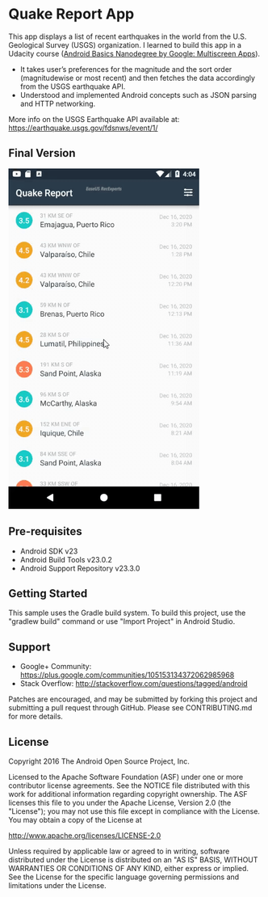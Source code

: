 Quake Report App
===================================

This app displays a list of recent earthquakes in the world from the U.S. Geological Survey (USGS) organization. I learned to build this app in a Udacity course ([Android Basics Nanodegree by Google: Multiscreen Apps](https://www.udacity.com/course/android-basics-networking--ud843)).

- It takes user’s preferences for the magnitude and the sort order (magnitudewise or most recent) and then fetches the data accordingly from the USGS earthquake API.
- Understood and implemented Android concepts such as JSON parsing and HTTP networking.

<!-- threads and parallelism. -->

More info on the USGS Earthquake API available at:
https://earthquake.usgs.gov/fdsnws/event/1/

Final Version
--------------
![Final Version](https://github.com/Ayushman-500/Ayushman-500/blob/master/Quake-Report-App.gif)

Pre-requisites
--------------

- Android SDK v23
- Android Build Tools v23.0.2
- Android Support Repository v23.3.0

Getting Started
---------------

This sample uses the Gradle build system. To build this project, use the
"gradlew build" command or use "Import Project" in Android Studio.

Support
-------

- Google+ Community: https://plus.google.com/communities/105153134372062985968
- Stack Overflow: http://stackoverflow.com/questions/tagged/android

Patches are encouraged, and may be submitted by forking this project and
submitting a pull request through GitHub. Please see CONTRIBUTING.md for more details.

License
-------

Copyright 2016 The Android Open Source Project, Inc.

Licensed to the Apache Software Foundation (ASF) under one or more contributor
license agreements.  See the NOTICE file distributed with this work for
additional information regarding copyright ownership.  The ASF licenses this
file to you under the Apache License, Version 2.0 (the "License"); you may not
use this file except in compliance with the License.  You may obtain a copy of
the License at

http://www.apache.org/licenses/LICENSE-2.0

Unless required by applicable law or agreed to in writing, software
distributed under the License is distributed on an "AS IS" BASIS, WITHOUT
WARRANTIES OR CONDITIONS OF ANY KIND, either express or implied.  See the
License for the specific language governing permissions and limitations under
the License.
